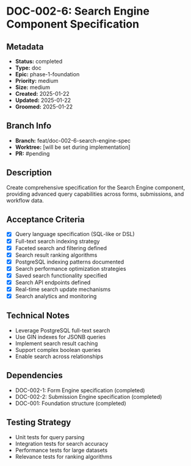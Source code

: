 # DOC-002-6: Search Engine Component Specification

## Metadata
- **Status:** completed
- **Type:** doc
- **Epic:** phase-1-foundation
- **Priority:** medium
- **Size:** medium
- **Created:** 2025-01-22
- **Updated:** 2025-01-22
- **Groomed:** 2025-01-22

## Branch Info
- **Branch:** feat/doc-002-6-search-engine-spec
- **Worktree:** [will be set during implementation]
- **PR:** #pending

## Description
Create comprehensive specification for the Search Engine component, providing advanced query capabilities across forms, submissions, and workflow data.

## Acceptance Criteria
- [x] Query language specification (SQL-like or DSL)
- [x] Full-text search indexing strategy
- [x] Faceted search and filtering defined
- [x] Search result ranking algorithms
- [x] PostgreSQL indexing patterns documented
- [x] Search performance optimization strategies
- [x] Saved search functionality specified
- [x] Search API endpoints defined
- [x] Real-time search update mechanisms
- [x] Search analytics and monitoring

## Technical Notes
- Leverage PostgreSQL full-text search
- Use GIN indexes for JSONB queries
- Implement search result caching
- Support complex boolean queries
- Enable search across relationships

## Dependencies
- DOC-002-1: Form Engine specification (completed)
- DOC-002-2: Submission Engine specification (completed)
- DOC-001: Foundation structure (completed)

## Testing Strategy
- Unit tests for query parsing
- Integration tests for search accuracy
- Performance tests for large datasets
- Relevance tests for ranking algorithms